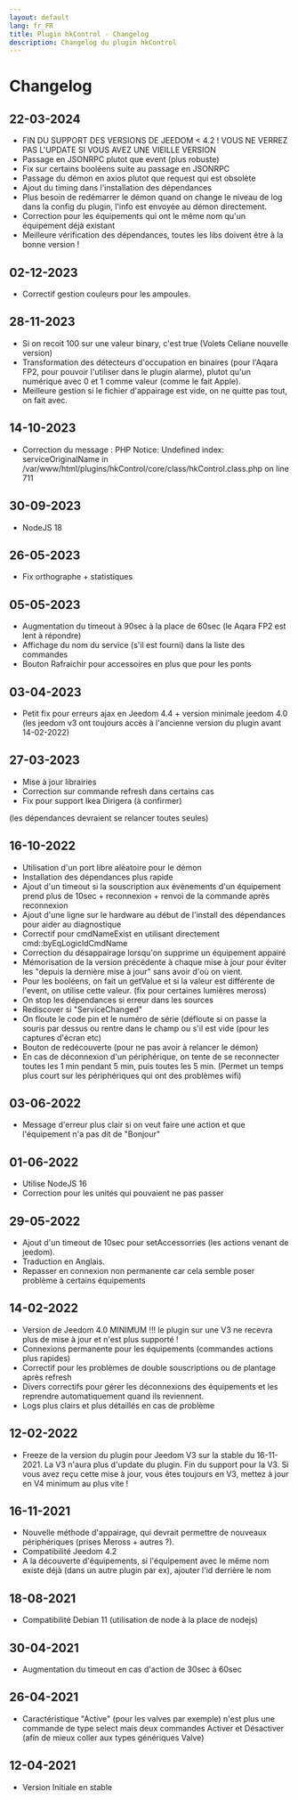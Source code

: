 ```yaml
---
layout: default
lang: fr_FR
title: Plugin hkControl - Changelog
description: Changelog du plugin hkControl
---
```


Changelog
=========

22-03-2024
--------
* FIN DU SUPPORT DES VERSIONS DE JEEDOM < 4.2 ! VOUS NE VERREZ PAS L'UPDATE SI VOUS AVEZ UNE VIEILLE VERSION
* Passage en JSONRPC plutot que event (plus robuste)
* Fix sur certains booléens suite au passage en JSONRPC
* Passage du démon en axios plutot que request qui est obsolète
* Ajout du timing dans l'installation des dépendances
* Plus besoin de redémarrer le démon quand on change le niveau de log dans la config du plugin, l'info est envoyée au démon directement.
* Correction pour les équipements qui ont le même nom qu'un équipement déjà existant
* Meilleure vérification des dépendances, toutes les libs doivent être à la bonne version !

02-12-2023
----------
* Correctif gestion couleurs pour les ampoules.

28-11-2023
----------
* Si on recoit 100 sur une valeur binary, c'est true (Volets Celiane nouvelle version)
* Transformation des détecteurs d'occupation en binaires (pour l'Aqara FP2, pour pouvoir l'utiliser dans le plugin alarme), plutot qu'un numérique avec 0 et 1 comme valeur (comme le fait Apple).
* Meilleure gestion si le fichier d'appairage est vide, on ne quitte pas tout, on fait avec.

14-10-2023
----------
* Correction du message : PHP Notice:  Undefined index: serviceOriginalName in /var/www/html/plugins/hkControl/core/class/hkControl.class.php on line 711

30-09-2023
-----------
* NodeJS 18

26-05-2023
----------
* Fix orthographe + statistiques

05-05-2023
----------
* Augmentation du timeout à 90sec à la place de 60sec (le Aqara FP2 est lent à répondre)
* Affichage du nom du service (s'il est fourni) dans la liste des commandes
* Bouton Rafraichir pour accessoires en plus que pour les ponts

03-04-2023
----------

* Petit fix pour erreurs ajax en Jeedom 4.4 + version minimale jeedom 4.0 (les jeedom v3 ont toujours accès à l'ancienne version du plugin avant 14-02-2022)

27-03-2023
----------

* Mise à jour librairies
* Correction sur commande refresh dans certains cas
* Fix pour support Ikea Dirigera (à confirmer)

(les dépendances devraient se relancer toutes seules)

16-10-2022
----------

* Utilisation d'un port libre aléatoire pour le démon
* Installation des dépendances plus rapide
* Ajout d'un timeout si la souscription aux évènements d'un équipement prend plus de 10sec + reconnexion + renvoi de la commande après reconnexion
* Ajout d'une ligne sur le hardware au début de l'install des dépendances pour aider au diagnostique
* Correctif pour cmdNameExist en utilisant directement cmd::byEqLogicIdCmdName
* Correction du désappairage lorsqu'on supprime un équipement appairé
* Mémorisation de la version précédente à chaque mise à jour pour éviter les "depuis la dernière mise à jour" sans avoir d'où on vient.
* Pour les booléens, on fait un getValue et si la valeur est différente de l'event, on utilise cette valeur. (fix pour certaines lumières meross)
* On stop les dépendances si erreur dans les sources
* Rediscover si "ServiceChanged"
* On floute le code pin et le numéro de série (défloute si on passe la souris par dessus ou rentre dans le champ ou s'il est vide (pour les captures d'écran etc)
* Bouton de redécouverte (pour ne pas avoir à relancer le démon)
* En cas de déconnexion d'un périphérique, on tente de se reconnecter toutes les 1 min pendant 5 min, puis toutes les 5 min. (Permet un temps plus court sur les périphériques qui ont des problèmes wifi)

03-06-2022
----------

* Message d'erreur plus clair si on veut faire une action et que l'équipement n'a pas dit de "Bonjour"

01-06-2022
----------

* Utilise NodeJS 16
* Correction pour les unités qui pouvaient ne pas passer

29-05-2022
--------------------

* Ajout d'un timeout de 10sec pour setAccessorries (les actions venant de jeedom).
* Traduction en Anglais.
* Repasser en connexion non permanente car cela semble poser problème à certains équipements

14-02-2022
----------

* Version de Jeedom 4.0 MINIMUM !!! le plugin sur une V3 ne recevra plus de mise à jour et n'est plus supporté !
* Connexions permanente pour les équipements (commandes actions plus rapides)
* Correctif pour les problèmes de double souscriptions ou de plantage après refresh
* Divers correctifs pour gérer les déconnexions des équipements et les reprendre automatiquement quand ils reviennent.
* Logs plus clairs et plus détaillés en cas de problème

12-02-2022
----------

* Freeze de la version du plugin pour Jeedom V3 sur la stable du 16-11-2021. La V3 n'aura plus d'update du plugin. Fin du support pour la V3. Si vous avez reçu cette mise à jour, vous êtes toujours en V3, mettez à jour en V4 minimum au plus vite !

16-11-2021
----------

* Nouvelle méthode d'appairage, qui devrait permettre de nouveaux périphériques (prises Meross + autres ?).
* Compatibilité Jeedom 4.2
* A la découverte d'équipements, si l'équipement avec le même nom existe déjà (dans un autre plugin par ex), ajouter l'id derrière le nom

18-08-2021
----------

* Compatibilité Debian 11 (utilisation de node à la place de nodejs)

30-04-2021
----------

* Augmentation du timeout en cas d'action de 30sec à 60sec

26-04-2021
----------

* Caractéristique "Active" (pour les valves par exemple) n'est plus une commande de type select mais deux commandes Activer et Désactiver (afin de mieux coller aux types génériques Valve)

12-04-2021
----------------------

* Version Initiale en stable
